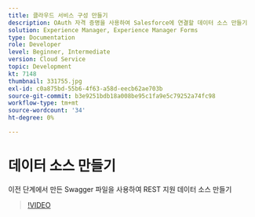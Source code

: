 ```yaml
---
title: 클라우드 서비스 구성 만들기
description: OAuth 자격 증명을 사용하여 Salesforce에 연결할 데이터 소스 만들기
solution: Experience Manager, Experience Manager Forms
type: Documentation
role: Developer
level: Beginner, Intermediate
version: Cloud Service
topic: Development
kt: 7148
thumbnail: 331755.jpg
exl-id: c0a875bd-55b6-4f63-a58d-eecb62ae703b
source-git-commit: b3e9251bdb18a008be95c1fa9e5c79252a74fc98
workflow-type: tm+mt
source-wordcount: '34'
ht-degree: 0%

---
```


# 데이터 소스 만들기

이전 단계에서 만든 Swagger 파일을 사용하여 REST 지원 데이터 소스 만들기

>[!VIDEO](https://video.tv.adobe.com/v/331755?quality=12&learn=on)
